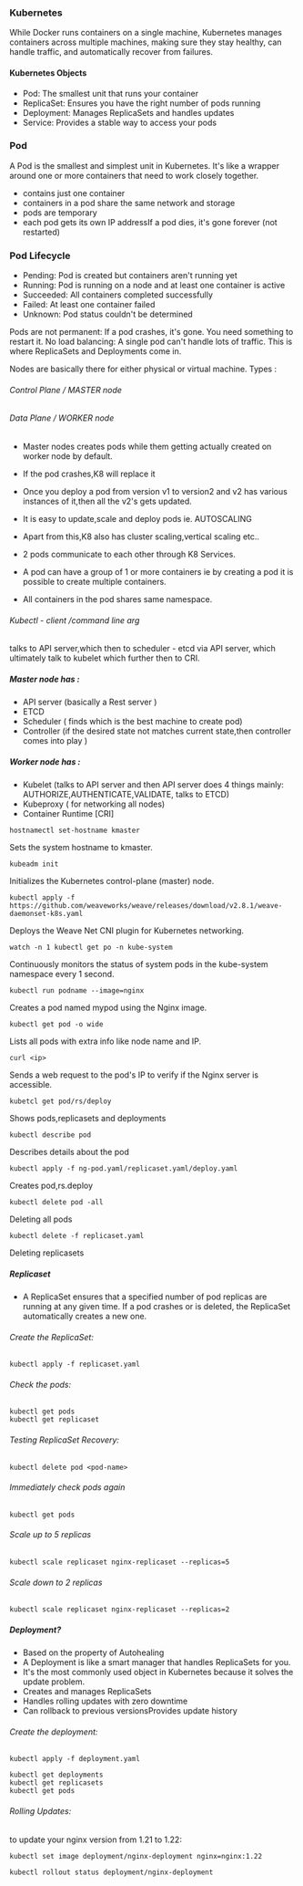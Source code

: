 ### Kubernetes
While Docker runs containers on a single machine, Kubernetes manages containers across multiple machines, making sure they stay healthy, can handle traffic, and automatically recover from failures.

#### Kubernetes Objects
- Pod: The smallest unit that runs your container
- ReplicaSet: Ensures you have the right number of pods running
- Deployment: Manages ReplicaSets and handles updates
- Service: Provides a stable way to access your pods

### Pod
A Pod is the smallest and simplest unit in Kubernetes. It's like a wrapper around one or more containers that need to work closely together.
- contains just one container
- containers in a pod share the same network and storage
- pods are temporary 
- each pod gets its own IP addressIf a pod dies, it's gone forever (not restarted)

### Pod Lifecycle
- Pending: Pod is created but containers aren't running yet
- Running: Pod is running on a node and at least one container is active
- Succeeded: All containers completed successfully
- Failed: At least one container failed
- Unknown: Pod status couldn't be determined

Pods are not permanent: If a pod crashes, it's gone. You need something to restart it. No load balancing: A single pod can't handle lots of traffic. This is where ReplicaSets and Deployments come in.

Nodes are basically there for either physical or virtual machine.
Types :
###### Control Plane / MASTER node
###### Data Plane / WORKER node

- Master nodes creates pods while them getting actually created on worker node by default.
- If the pod crashes,K8 will replace it
- Once you deploy a pod from version v1 to version2 and v2 has various instances of it,then all the v2's gets updated.
- It is easy to update,scale and deploy pods ie. AUTOSCALING
- Apart from this,K8 also has cluster scaling,vertical scaling etc..

- 2 pods communicate to each other through K8 Services.
- A pod can have a group of 1 or more containers ie by creating a pod it is possible to create multiple containers.
- All containers in the pod shares same namespace.

###### Kubectl - client /command line arg
talks to API server,which then to scheduler - etcd via API server, which ultimately talk to kubelet which further then to CRI.
##### Master node has :

- API server (basically a Rest server )
- ETCD
- Scheduler ( finds which is the best machine to create pod)
- Controller (if the desired state not matches current state,then controller comes into play )

##### Worker node has :

- Kubelet (talks to API server and then API server does 4 things mainly: AUTHORIZE,AUTHENTICATE,VALIDATE, talks to ETCD)
- Kubeproxy ( for networking all nodes)
- Container Runtime [CRI]

```
hostnamectl set-hostname kmaster
```
 Sets the system hostname to kmaster.
```
kubeadm init
```
 Initializes the Kubernetes control-plane (master) node.
```
kubectl apply -f https://github.com/weaveworks/weave/releases/download/v2.8.1/weave-daemonset-k8s.yaml
```
 Deploys the Weave Net CNI plugin for Kubernetes networking.
```
watch -n 1 kubectl get po -n kube-system
```
 Continuously monitors the status of system pods in the kube-system namespace every 1 second.
```
kubectl run podname --image=nginx
```
 Creates a pod named mypod using the Nginx image.
```
kubectl get pod -o wide
```
 Lists all pods with extra info like node name and IP.
```
curl <ip>
```
 Sends a web request to the pod's IP to verify if the Nginx server is accessible. 
```
kubetcl get pod/rs/deploy
```
Shows pods,replicasets and deployments
```
kubectl describe pod
```
Describes details about the pod
```
kubectl apply -f ng-pod.yaml/replicaset.yaml/deploy.yaml
```
Creates pod,rs.deploy
```
kubectl delete pod -all
```
Deleting all pods 
```
kubectl delete -f replicaset.yaml
```
Deleting replicasets

##### Replicaset
- A ReplicaSet ensures that a specified number of pod replicas are running at any given time. If a pod crashes or is deleted, the ReplicaSet automatically creates a new one.
###### Create the ReplicaSet:
```
kubectl apply -f replicaset.yaml
```
###### Check the pods:
```
kubectl get pods
kubectl get replicaset
```
###### Testing ReplicaSet Recovery:
```
kubectl delete pod <pod-name>
```
###### Immediately check pods again
```
kubectl get pods
```
###### Scale up to 5 replicas
```
kubectl scale replicaset nginx-replicaset --replicas=5
```
###### Scale down to 2 replicas
```
kubectl scale replicaset nginx-replicaset --replicas=2
```
##### Deployment?
- Based on the property of Autohealing 
- A Deployment is like a smart manager that handles ReplicaSets for you.
- It's the most commonly used object in Kubernetes because it solves the update problem.
- Creates and manages ReplicaSets
- Handles rolling updates with zero downtime
- Can rollback to previous versionsProvides update history

###### Create the deployment:
```
kubectl apply -f deployment.yaml
```
```
kubectl get deployments
kubectl get replicasets
kubectl get pods
```
###### Rolling Updates: 
to update your nginx version from 1.21 to 1.22:
```
kubectl set image deployment/nginx-deployment nginx=nginx:1.22

kubectl rollout status deployment/nginx-deployment
``` 
